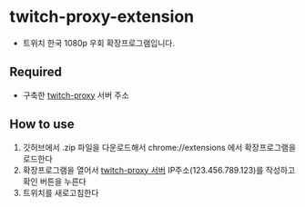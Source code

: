 # twitch-proxy-extension

- 트위치 한국 1080p 우회 확장프로그램입니다.

## Required
- 구축한 [twitch-proxy](https://github.com/stupidJoon/twitch-proxy) 서버 주소

## How to use

1. 깃허브에서 .zip 파일을 다운로드해서 chrome://extensions 에서 확장프로그램을 로드한다
2. 확장프로그램을 열어서 [twitch-proxy 서버](https://github.com/stupidJoon/twitch-proxy) IP주소(123.456.789.123)를 작성하고 확인 버튼을 누른다
3. 트위치를 새로고침한다
